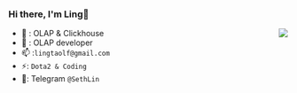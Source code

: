  
  
  
  
  
  
  
### Hi there, I'm Ling👋

<img align="right" src="https://github-readme-stats.vercel.app/api?username=lingtaolf&show_icons=true&icon_color=CE1D2D&text_color=718096&bg_color=ffffff&hide_title=true" />


- 🔭 : OLAP & Clickhouse
- 🤔 : OLAP developer
- 📫 :`lingtaolf@gmail.com`
- ⚡: `Dota2 & Coding`
- 📱: Telegram  `@SethLin`
<!--
**lingtaolf/lingtaolf** is a ✨ _special_ ✨ repository because its `README.md` (this file) appears on your GitHub profile.

Here are some ideas to get you started:

- 🔭 I’m currently working on ...
- 🌱 I’m currently learning ...
- 👯 I’m looking to collaborate on ...
- 🤔 I’m looking for help with ...
- 💬 Ask me about ...
- 📫 How to reach me: ...
- 😄 Pronouns: ...
- ⚡ : ...
-->
